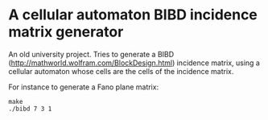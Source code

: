 # A cellular automaton BIBD incidence matrix generator

An old university project. Tries to generate a BIBD (http://mathworld.wolfram.com/BlockDesign.html) incidence matrix, using a cellular automaton whose cells are the cells of the incidence matrix.

For instance to generate a Fano plane matrix:

    make
    ./bibd 7 3 1
